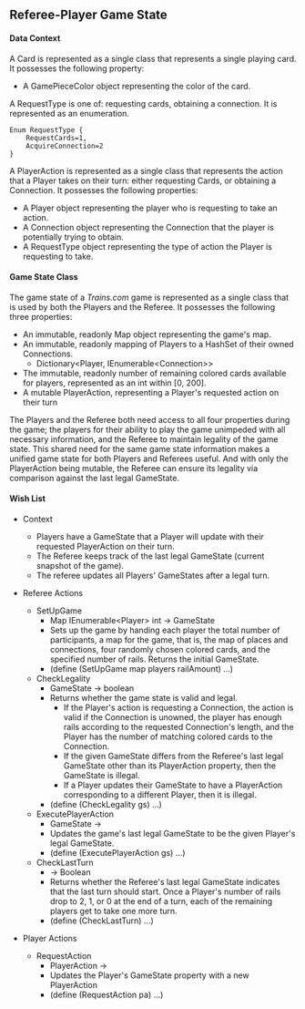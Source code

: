 ## Referee-Player Game State

#### Data Context

A Card is represented as a single class that represents a single playing card. It possesses the following property:
+ A GamePieceColor object representing the color of the card.

A RequestType is one of: requesting cards, obtaining a connection. It is represented as an enumeration.
```
Enum RequestType {
	RequestCards=1,
	AcquireConnection=2
}
```

A PlayerAction is represented as a single class that represents the action that a Player takes on their turn: either requesting Cards, or obtaining a Connection.
It possesses the following properties:
+ A Player object representing the player who is requesting to take an action.
+ A Connection object representing the Connection that the player is potentially trying to obtain.
+ A RequestType object representing the type of action the Player is requesting to take.

#### Game State Class

The game state of a _Trains.com_ game is represented as a single class that is used by both the Players and the Referee.
It possesses the following three properties:
+ An immutable, readonly Map object representing the game's map.
+ An immutable, readonly mapping of Players to a HashSet of their owned Connections.
	+ Dictionary\<Player, IEnumerable\<Connection\>\>
+ The immutable, readonly number of remaining colored cards available for players, represented as an int within [0, 200].
+ A mutable PlayerAction, representing a Player's requested action on their turn

The Players and the Referee both need access to all four properties during the game; the players for their ability to play the game unimpeded with all necessary information,
and the Referee to maintain legality of the game state. This shared need for the same game state information makes a unified game state for both Players and Referees useful.
And with only the PlayerAction being mutable, the Referee can ensure its legality via comparison against the last legal GameState.

#### Wish List

+ Context
	+ Players have a GameState that a Player will update with their requested PlayerAction on their turn.
	+ The Referee keeps track of the last legal GameState (current snapshot of the game).
	+ The referee updates all Players' GameStates after a legal turn.

+ Referee Actions
	+ SetUpGame
		+ Map IEnumerable\<Player\> int -> GameState
		+ Sets up the game by handing each player the total number of participants, a map for the game, that is, the map of places and connections, four randomly chosen colored cards,
		and the specified number of rails. Returns the initial GameState.
		+ (define (SetUpGame map players railAmount) ...)
	+ CheckLegality
		+ GameState -> boolean
		+ Returns whether the game state is valid and legal.
			+ If the Player's action is requesting a Connection, the action is valid if the Connection is unowned, the player has enough rails according to the requested Connection's length,
			and the Player has the number of matching colored cards to the Connection.
			+ If the given GameState differs from the Referee's last legal GameState other than its PlayerAction property, then the GameState is illegal.
			+ If a Player updates their GameState to have a PlayerAction corresponding to a different Player, then it is illegal.
		+ (define (CheckLegality gs) ...)
	+ ExecutePlayerAction
		+ GameState -> 
		+ Updates the game's last legal GameState to be the given Player's legal GameState.
		+ (define (ExecutePlayerAction gs) ...)
	+ CheckLastTurn
		+  -> Boolean
		+ Returns whether the Referee's last legal GameState indicates that the last turn should start. Once a Player's number of rails drop to 2, 1, or 0 at the end of a turn,
		each of the remaining players get to take one more turn.
		+ (define (CheckLastTurn) ...)
+ Player Actions
	+ RequestAction
		+ PlayerAction -> 
		+ Updates the Player's GameState property with a new PlayerAction
		+ (define (RequestAction pa) ...)
